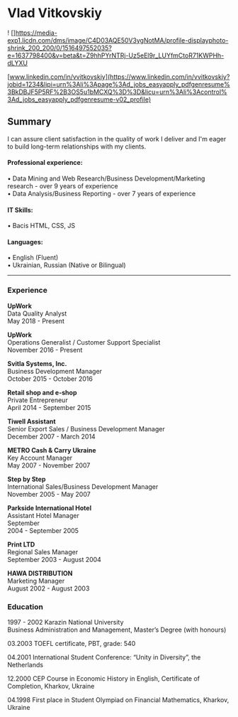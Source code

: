 # Vlad Vitkovskiy
! []<https://media-exp1.licdn.com/dms/image/C4D03AQE50V3ygNotMA/profile-displayphoto-shrink_200_200/0/1516497552035?e=1637798400&v=beta&t=Z9hhPYrNTRj-Uz5eEl9r_LUYfmCtoR71KWPHh-dLYXU>

[www.linkedin.com/in/vvitkovskiy](https://www.linkedin.com/in/vvitkovskiy?jobid=1234&lipi=urn%3Ali%3Apage%3Ad_jobs_easyapply_pdfgenresume%3BkDBJF5P5RF%2B3OS5u1bMCXQ%3D%3D&licu=urn%3Ali%3Acontrol%3Ad_jobs_easyapply_pdfgenresume-v02_profile)    

## Summary    
I can assure client satisfaction in the quality of work I deliver and I'm eager to build long-term relationships with my clients.

#### Professional experience:    
• Data Mining and Web Research/Business Development/Marketing research - over 9 years of experience    
• Data Analysis/Business Reporting - over 7 years of experience 


#### IT Skills:

• Bacis HTML, CSS, JS   

#### Languages:
• English (Fluent)     
• Ukrainian, Russian (Native or Bilingual) 

  
***  
### Experience

**UpWork**    
Data Quality Analyst    
May 2018 - Present 

**UpWork**    
Operations Generalist / Customer Support Specialist    
November 2016 - Present 

**Svitla Systems, Inc.**    
Business Development Manager    
October 2015 - October 2016 

**Retail shop and e-shop**    
Private Entrepreneur    
April 2014 - September 2015

**Tiwell Assistant**    
Senior Export Sales / Business Development Manager    
December 2007 - March 2014

**METRO Cash & Carry Ukraine**    
Key Account Manager    
May 2007 - November 2007

**Step by Step**    
International Sales/Business Development Manager    
November 2005 - May 2007 

**Parkside International Hotel**    
Assistant Hotel Manager    
September    
2004 - September 2005

**Print LTD**    
Regional Sales Manager    
September 2003 - August 2004 

**HAWA DISTRIBUTION**       
Marketing Manager    
August 2002 - August 2003

### Education      

1997 - 2002 Karazin National University     
Business Administration and Management, Master’s Degree (with honours)       

03.2003 TOEFL certificate, PBT, grade: 540

04.2001 International Student Conference: “Unity in Diversity”, the Netherlands

12.2000 CEP Course in Economic History in English, Certificate of Completion, Kharkov, Ukraine

04.1998 First place in Student Olympiad on Financial Mathematics, Kharkov, Ukraine   
  


